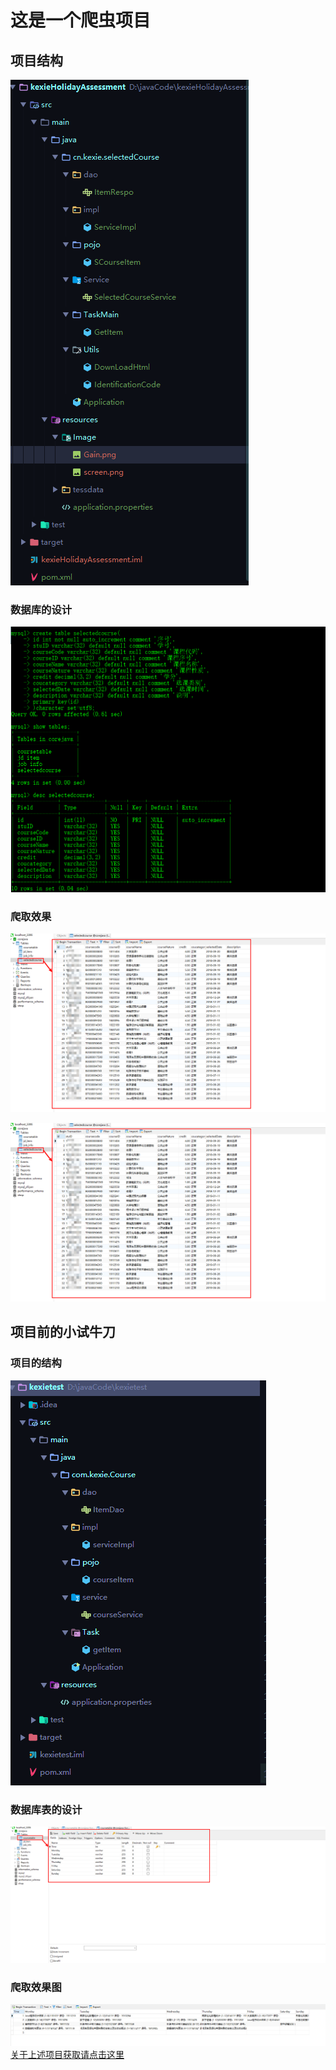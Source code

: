 # 这是一个爬虫项目
## 项目结构
![](https://github.com/1291945816/HolidayAssessment/blob/master/image/Snipaste_2019-08-10_19-53-39.png)
### 数据库的设计
![](https://github.com/1291945816/HolidayAssessment/blob/master/image/Snipaste_2019-08-09_20-24-03.png)

### 爬取效果
![](https://github.com/1291945816/HolidayAssessment/blob/master/image/Snipaste_2019-08-10_20-03-16.png)

![](https://github.com/1291945816/HolidayAssessment/blob/master/image/Snipaste_2019-08-10_20-03-16.png)


## 项目前的小试牛刀

### 项目的结构

![](https://github.com/1291945816/HolidayAssessment/blob/master/image/Snipaste_2019-08-06_18-10-54.png)

### 数据库表的设计

![](https://github.com/1291945816/HolidayAssessment/blob/master/image/Snipaste_2019-08-06_18-10-29.png)

### 爬取效果图

![](https://github.com/1291945816/HolidayAssessment/blob/master/image/效果.png)
[关于上述项目获取请点击这里](https://github.com/1291945816/HolidayAssessment/tree/master/testCrawler)




